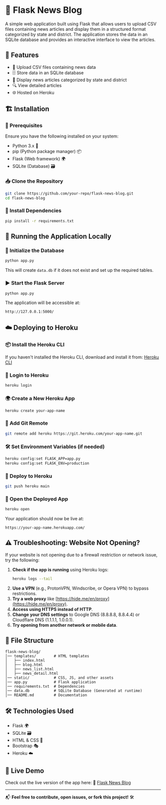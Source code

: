# 📰 Flask News Blog

A simple web application built using Flask that allows users to upload CSV files containing news articles and display them in a structured format categorized by state and district. The application stores the data in an SQLite database and provides an interactive interface to view the articles.

## 🚀 Features
- 📂 Upload CSV files containing news data
- 🗄️ Store data in an SQLite database
- 📰 Display news articles categorized by state and district
- 🔍 View detailed articles
- 🌐 Hosted on Heroku

## 🏗️ Installation

### 🔧 Prerequisites
Ensure you have the following installed on your system:
- Python 3.x 🐍
- pip (Python package manager) 📦
- Flask (Web framework) 🌍
- SQLite (Database) 🗃️

### 📥 Clone the Repository
```bash
git clone https://github.com/your-repo/flask-news-blog.git
cd flask-news-blog
```

### 📌 Install Dependencies
```bash
pip install -r requirements.txt
```

## 🏃 Running the Application Locally

### 🌱 Initialize the Database
```bash
python app.py
```
This will create `data.db` if it does not exist and set up the required tables.

### ▶️ Start the Flask Server
```bash
python app.py
```
The application will be accessible at:
```
http://127.0.0.1:5000/
```

## ☁️ Deploying to Heroku

### 📦 Install the Heroku CLI
If you haven't installed the Heroku CLI, download and install it from:
[Heroku CLI](https://devcenter.heroku.com/articles/heroku-cli)

### 🔑 Login to Heroku
```bash
heroku login
```

### 🌍 Create a New Heroku App
```bash
heroku create your-app-name
```

### 🔄 Add Git Remote
```bash
git remote add heroku https://git.heroku.com/your-app-name.git
```

### 🛠️ Set Environment Variables (if needed)
```bash
heroku config:set FLASK_APP=app.py
heroku config:set FLASK_ENV=production
```

### 🚀 Deploy to Heroku
```bash
git push heroku main
```

### 🏁 Open the Deployed App
```bash
heroku open
```

Your application should now be live at:
```
https://your-app-name.herokuapp.com/
```

## ⚠️ **Troubleshooting: Website Not Opening?**

If your website is not opening due to a firewall restriction or network issue, try the following:
1. **Check if the app is running** using Heroku logs:
   ```sh
   heroku logs --tail
   ```
2. **Use a VPN** (e.g., ProtonVPN, Windscribe, or Opera VPN) to bypass restrictions.
3. **Try a web proxy** like [https://hide.me/en/proxy](https://hide.me/en/proxy).
4. **Access using HTTPS instead of HTTP**.
5. **Change your DNS settings** to Google DNS (8.8.8.8, 8.8.4.4) or Cloudflare DNS (1.1.1.1, 1.0.0.1).
6. **Try opening from another network or mobile data**.
   
## 📜 File Structure
```
flask-news-blog/
│── templates/        # HTML templates
│   ├── index.html
│   ├── blog.html
│   ├── news_list.html
│   ├── news_detail.html
│── static/           # CSS, JS, and other assets
│── app.py            # Flask application
│── requirements.txt  # Dependencies
│── data.db           # SQLite Database (Generated at runtime)
│── README.md         # Documentation
```

## 🛠️ Technologies Used
- Flask 🌍
- SQLite 🗃️
- HTML & CSS 🎨
- Bootstrap 🎭
- Heroku ☁️

## 🌟 Live Demo
Check out the live version of the app here:
🔗 [Flask News Blog](https://aqueous-springs-81139-b05cb2b0364d.herokuapp.com/blog)

---

📬 **Feel free to contribute, open issues, or fork this project!** 🛠️

